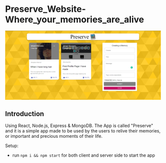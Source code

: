 # Preserve_Website-Where_your_memories_are_alive

![Preserve](./client/public/preseve_web.png)

## Introduction

Using React, Node.js, Express & MongoDB. The App is called "Preserve" and it is a simple app made to be used by the users to relive their memories, or important and precious moments of their life.

Setup:
- run ```npm i && npm start``` for both client and server side to start the app
